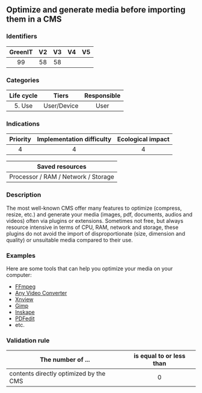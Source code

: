 ## Optimize and generate media before importing them in a CMS

### Identifiers

| GreenIT | V2  | V3  | V4  | V5  |
| :-----: | :-: | :-: | :-: | :-: |
|   99    | 58  | 58  |     |     |

### Categories

| Life cycle |    Tiers    | Responsible |
| :--------: | :---------: | :---------: |
|   5. Use   | User/Device |    User     |

### Indications

| Priority | Implementation difficulty | Ecological impact |
| :------: | :-----------------------: | :---------------: |
|    4     |             4             |         4         |

|           Saved resources           |
| :---------------------------------: |
| Processor / RAM / Network / Storage |

### Description

The most well-known CMS offer many features to optimize (compress, resize, etc.) and generate your media (images, pdf,
documents, audios and videos) often via plugins or extensions. Sometimes not free, but always resource intensive in terms
of CPU, RAM, network and storage, these plugins do not avoid the import of disproportionate (size, dimension and quality)
or unsuitable media compared to their use.

### Examples

Here are some tools that can help you optimize your media on your computer:

- [FFmpeg](https://www.ffmpeg.org/)
- [Any Video Converter](https://www.any-video-converter.com/products/video-converter-free/)
- [Xnview](https://www.xnview.com/)
- [Gimp](https://www.gimp.org/)
- [Inskape](https://inkscape.org/en/)
- [PDFedit](https://sourceforge.net/projects/pdfedit/)
- etc.

### Validation rule

| The number of ...                      | is equal to or less than |
| -------------------------------------- | :----------------------: |
| contents directly optimized by the CMS |            0             |
